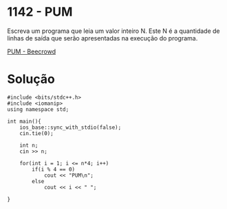 # 1142 - PUM

Escreva um programa que leia um valor inteiro N. Este N é a quantidade de linhas de saída que serão apresentadas na execução do programa.

[PUM - Beecrowd](https://www.beecrowd.com.br/judge/pt/problems/view/1142)

# Solução

```
#include <bits/stdc++.h>
#include <iomanip>
using namespace std;

int main(){
    ios_base::sync_with_stdio(false);
    cin.tie(0);
    
    int n; 
    cin >> n;
    
    for(int i = 1; i <= n*4; i++)
        if(i % 4 == 0)
            cout << "PUM\n";
        else
            cout << i << " ";

}
```